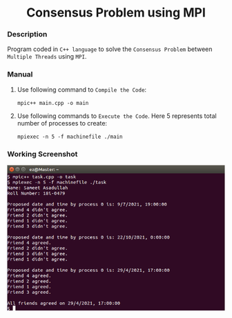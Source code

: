 <h1 align="center">Consensus Problem using MPI</h1>

### Description
Program coded in `C++ language` to solve the `Consensus Problem` between `Multiple Threads` using `MPI`.

### Manual
1) Use following command to `Compile the Code`:
    ```
    mpic++ main.cpp -o main
    ```

2) Use following commands to `Execute the Code`. Here 5 represents total number of processes to create:
    ```
    mpiexec -n 5 -f machinefile ./main
    ```
    
### Working Screenshot
<div align="center">
  <img src = "https://github.com/SameetAsadullah/Consensus-Problem-Using-MPI/blob/main/extras/working-ss.png" alt = "" width="700px"/>
</di
